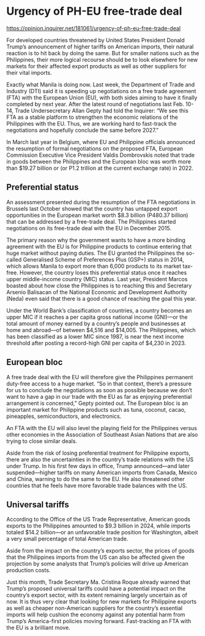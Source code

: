 # Urgency of PH-EU free-trade deal

https://opinion.inquirer.net/181061/urgency-of-ph-eu-free-trade-deal



For developed countries threatened by United States President Donald Trump’s announcement of higher tariffs on American imports, their natural reaction is to hit back by doing the same. But for smaller nations such as the Philippines, their more logical recourse should be to look elsewhere for new markets for their affected export products as well as other suppliers for their vital imports.

Exactly what Manila is doing now. Last week, the Department of Trade and Industry (DTI) said it is speeding up negotiations on a free trade agreement (FTA) with the European Union (EU), with both sides aiming to have it finally completed by next year. After the latest round of negotiations last Feb. 10-14, Trade Undersecretary Allan Gepty had told the Inquirer: “We see this FTA as a stable platform to strengthen the economic relations of the Philippines with the EU. Thus, we are working hard to fast-track the negotiations and hopefully conclude the same before 2027.”

In March last year in Belgium, where EU and Philippine officials announced the resumption of formal negotiations on the proposed FTA, European Commission Executive Vice President Valdis Dombrovskis noted that trade in goods between the Philippines and the European bloc was worth more than $19.27 billion or (or P1.2 trillion at the current exchange rate) in 2022. 



##  Preferential status



An assessment presented during the resumption of the FTA negotiations in Brussels last October showed that the country has untapped export opportunities in the European market worth $8.3 billion (P480.37 billion) that can be addressed by a free-trade deal. The Philippines started negotiations on its free-trade deal with the EU in December 2015.

The primary reason why the government wants to have a more binding agreement with the EU is for Philippine products to continue entering that huge market without paying duties. The EU granted the Philippines the so-called Generalised Scheme of Preferences Plus (GSP+) status in 2014, which allows Manila to export more than 6,000 products to its market tax-free. However, the country loses this preferential status once it reaches upper middle-income country (MIC) status. Last year, President Marcos boasted about how close the Philippines is to reaching this and Secretary Arsenio Balisacan of the National Economic and Development Authority (Neda) even said that there is a good chance of reaching the goal this year.

Under the World Bank’s classification of countries, a country becomes an upper MIC if it reaches a per capita gross national income (GNI)—or the total amount of money earned by a country’s people and businesses at home and abroad—of between $4,516 and $14,005. The Philippines, which has been classified as a lower MIC since 1987, is near the next income threshold after posting a record-high GNI per capita of $4,230 in 2023.



##  European bloc



A free trade deal with the EU will therefore give the Philippines permanent duty-free access to a huge market. “So in that context, there’s a pressure for us to conclude the negotiations as soon as possible because we don’t want to have a gap in our trade with the EU as far as enjoying preferential arrangement is concerned,” Gepty pointed out. The European bloc is an important market for Philippine products such as tuna, coconut, cacao, pineapples, semiconductors, and electronics.

An FTA with the EU will also level the playing field for the Philippines versus other economies in the Association of Southeast Asian Nations that are also trying to close similar deals.

Aside from the risk of losing preferential treatment for Philippine exports, there are also the uncertainties in the country’s trade relations with the US under Trump. In his first few days in office, Trump announced—and later suspended—higher tariffs on many American imports from Canada, Mexico and China, warning to do the same to the EU. He also threatened other countries that he feels have more favorable trade balances with the US.



##  Universal tariffs



According to the Office of the US Trade Representative, American goods exports to the Philippines amounted to $9.3 billion in 2024, while imports totaled $14.2 billion—or an unfavorable trade position for Washington, albeit a very small percentage of total American trade.

Aside from the impact on the country’s exports sector, the prices of goods that the Philippines imports from the US can also be affected given the projection by some analysts that Trump’s policies will drive up American production costs.

Just this month, Trade Secretary Ma. Cristina Roque already warned that Trump’s proposed universal tariffs could have a potential impact on the country’s export sector, with its extent remaining largely uncertain as of now. It is thus very clear that looking for new markets for Philippine exports as well as cheaper non-American suppliers for the country’s essential imports will help cushion the economy against any potential harm from Trump’s America-first policies moving forward. Fast-tracking an FTA with the EU is a brilliant move.